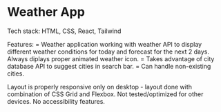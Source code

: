 # Weather App

Tech stack: HTML, CSS, React, Tailwind

Features:
= Weather application working with weather API to display different weather conditions for today and forecast for the next 2 days. Always diplays proper animated weather icon.
= Takes advantage of city database API to suggest cities in search bar.
= Can handle non-existing cities.

Layout is properly responsive only on desktop - layout done with combination of CSS Grid and Flexbox. Not tested/optimized for other devices. No accessibility features.
